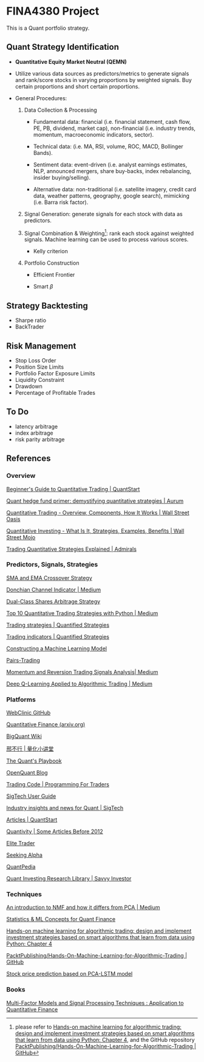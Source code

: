 # FINA4380 Project

This is a Quant portfolio strategy.

## Quant Strategy Identification

- **Quantitative Equity Market Neutral (QEMN)**

- Utilize various data sources as predictors/metrics to generate signals and rank/score stocks in varying proportions by weighted signals. Buy certain proportions and short certain proportions.

- General Procedures:

  1. Data Collection & Processing

     - Fundamental data: financial (i.e. financial statement, cash flow, PE, PB, dividend, market cap), non-financial (i.e. industry trends, momentum, macroeconomic indicators, sector).

     - Technical data: (i.e. MA, RSI, volume, ROC, MACD, Bollinger Bands).

     - Sentiment data: event-driven (i.e. analyst earnings estimates, NLP, announced mergers, share buy-backs, index rebalancing, insider buying/selling).

     - Alternative data: non-traditional (i.e. satellite imagery, credit card data, weather patterns, geography, google search), mimicking (i.e. Barra risk factor).

  2. Signal Generation: generate signals for each stock with data as predictors.

  3. Signal Combination & Weighting[^3]: rank each stock against weighted signals. Machine learning can be used to process various scores.

     - Kelly criterion

  4. Portfolio Construction

     - Efficient Frontier

     - Smart $\beta$

## Strategy Backtesting

- Sharpe ratio
- BackTrader

## Risk Management

- Stop Loss Order
- Position Size Limits
- Portfolio Factor Exposure Limits
- Liquidity Constraint
- Drawdown
- Percentage of Profitable Trades

## To Do

- latency arbitrage
- index arbitrage
- risk parity arbitrage

## References

### Overview

[Beginner's Guide to Quantitative Trading | QuantStart](https://www.quantstart.com/articles/Beginners-Guide-to-Quantitative-Trading/)

[Quant hedge fund primer: demystifying quantitative strategies | Aurum](https://www.aurum.com/insight/thought-piece/quant-hedge-fund-strategies-explained/)

[Quantitative Trading - Overview, Components, How It Works | Wall Street Oasis](https://www.wallstreetoasis.com/resources/skills/trading-investing/quantitative-trading)

[Quantitative Investing - What Is It, Strategies, Examples, Benefits | Wall Street Mojo](https://www.wallstreetmojo.com/quantitative-investing/)

[Trading Quantitative Strategies Explained | Admirals](https://admiralmarkets.com/education/articles/automated-trading/trading-quantitative-strategies)

### Predictors, Signals, Strategies

[SMA and EMA Crossover Strategy](https://forexop.com/strategy/sma-and-ema-crossover/)

[Donchian Channel Indicator | Medium](https://medium.com/gitconnected/an-algo-trading-strategy-which-made-8-371-a-python-case-study-58ed12a492dc)

[Dual-Class Shares Arbitrage Strategy](https://alphaarchitect.com/2011/03/dual-class-shares-a-first-class-strategy/)

[Top 10 Quantitative Trading Strategies with Python | Medium](https://zodiactrading.medium.com/top-10-quantitative-trading-strategies-with-python-82b1eff67650)

[Trading strategies | Quantified Strategies](https://www.quantifiedstrategies.com/category/trading-strategies/)

[Trading indicators | Quantified Strategies](https://www.quantifiedstrategies.com/category/trading-indicators/)

[Constructing a Machine Learning Model](https://medium.datadriveninvestor.com/introduction-to-quantitative-trading-constructing-a-machine-learning-model-9165f2d986de)

[Pairs-Trading](https://medium.datadriveninvestor.com/citadels-strategy-anyone-can-use-pairs-trading-7b81428a6c67)

[Momentum and Reversion Trading Signals Analysis| Medium](https://medium.com/call-for-atlas/momentum-and-reversion-the-poor-mans-trading-strategies-9b8e1e6d3496)

[Deep Q-Learning Applied to Algorithmic Trading | Medium](https://medium.com/call-for-atlas/deep-q-learning-applied-to-algorithmic-f89bfafa584d)

### Platforms

[WebClinic GitHub](https://github.com/webclinic017)

[Quantitative Finance (arxiv.org)](https://arxiv.org/archive/q-fin)

[BigQuant Wiki](https://bigquant.com/wiki/home)

[邢不行 | 量化小讲堂](https://www.quantclass.cn/home)

[The Quant's Playbook](https://quantgalore.substack.com/)

[OpenQuant Blog](https://openquant.co/blog)

[Trading Code | Programming For Traders](https://www.tradingcode.net/)

[SigTech User Guide](https://guide.sigtech.com/)

[Industry insights and news for Quant | SigTech](https://sigtech.com/insights/)

[Articles | QuantStart](https://www.quantstart.com/articles/)

[Quantivity | Some Articles Before 2012](https://quantivity.wordpress.com/)

[Elite Trader](https://www.elitetrader.com/et/)

[Seeking Alpha](https://seekingalpha.com/)

[QuantPedia](https://quantpedia.com/blog/)

[Quant Investing Research Library | Savvy Investor](https://www.savvyinvestor.net/quant-and-tools/articles-and-white-papers)

### Techniques

[An introduction to NMF and how it differs from PCA | Medium](https://medium.com/@354047384/an-introduction-to-nmf-and-how-it-differs-from-pca-3d8e4080df83)

[Statistics & ML Concepts for Quant Finance](https://openquant.co/blog/statistics-and-ml-concepts-for-quant-finance-interview)

[Hands-on machine learning for algorithmic trading: design and implement investment strategies based on smart algorithms that learn from data using Python: Chapter 4](https://julac-cuhk.primo.exlibrisgroup.com/discovery/fulldisplay?docid=alma991039741106303407&context=L&vid=852JULAC_CUHK:CUHK&lang=en&search_scope=All&adaptor=Local)

[PacktPublishing/Hands-On-Machine-Learning-for-Algorithmic-Trading | GitHub](https://github.com/PacktPublishing/Hands-On-Machine-Learning-for-Algorithmic-Trading)

[Stock price prediction based on PCA-LSTM model](https://dl.acm.org/doi/abs/10.1145/3545839.3545852)

### Books

[Multi-Factor Models and Signal Processing Techniques : Application to Quantitative Finance](https://www.proquest.com/docview/2131273191/$N?accountid=10371&sourcetype=Books)



[^1]: Signals in the context of quant hedge funds refer to mathematical models and algorithms that analyse large volumes of financial data to identify patterns and trends. These signals are used to make investment decisions and execute trades.
[^2]: Retrieved from [Quant hedge fund primer: demystifying quantitative strategies | Aurum](https://www.aurum.com/insight/thought-piece/quant-hedge-fund-strategies-explained/)
[^3]: please refer to [Hands-on machine learning for algorithmic trading: design and implement investment strategies based on smart algorithms that learn from data using Python: Chapter 4](https://julac-cuhk.primo.exlibrisgroup.com/discovery/fulldisplay?docid=alma991039741106303407&context=L&vid=852JULAC_CUHK:CUHK&lang=en&search_scope=All&adaptor=Local), and the GitHub repository [PacktPublishing/Hands-On-Machine-Learning-for-Algorithmic-Trading | GitHub](https://github.com/PacktPublishing/Hands-On-Machine-Learning-for-Algorithmic-Trading)
